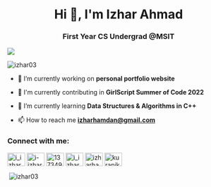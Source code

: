 <h1 align="center">Hi 👋, I'm Izhar Ahmad</h1>
<h3 align="center">First Year CS Undergrad @MSIT</h3>
<a href="https://github.com/DenverCoder1/readme-typing-svg"><img src="https://readme-typing-svg.herokuapp.com?&font=IBM+Plex+Sans&color=abcdef&size=20&lines=Welcome+to+my+GitHub+Profile!;I'm+a+Computer+Science+Student;I+like+working+on+algorithms." /></a>


<p align="left"> <img src="https://komarev.com/ghpvc/?username=izhar03&label=Profile%20views&color=0e75b6&style=flat" alt="izhar03" /> </p>

- 🔭 I’m currently working on **personal portfolio website**

- 🌟 I'm currently contributing in **GirlScript Summer of Code 2022** 

- 🌱 I’m currently learning **Data Structures & Algorithms in C++**

- 📫 How to reach me **izharhamdan@gmail.com**

<h3 align="left">Connect with me:</h3>
<p align="left">
<a href="https://twitter.com/i_izhar03" target="blank"><img align="center" src="https://raw.githubusercontent.com/rahuldkjain/github-profile-readme-generator/master/src/images/icons/Social/twitter.svg" alt="i_izhar03" height="30" width="40" /></a>
<a href="https://linkedin.com/in/i-izhar03" target="blank"><img align="center" src="https://raw.githubusercontent.com/rahuldkjain/github-profile-readme-generator/master/src/images/icons/Social/linked-in-alt.svg" alt="i-izhar03" height="30" width="40" /></a>
<a href="https://stackoverflow.com/users/13734944" target="blank"><img align="center" src="https://raw.githubusercontent.com/rahuldkjain/github-profile-readme-generator/master/src/images/icons/Social/stack-overflow.svg" alt="13734944" height="30" width="40" /></a>
<a href="https://instagram.com/i_izhar03" target="blank"><img align="center" src="https://raw.githubusercontent.com/rahuldkjain/github-profile-readme-generator/master/src/images/icons/Social/instagram.svg" alt="i_izhar03" height="30" width="40" /></a>
<a href="https://www.hackerrank.com/izharhamdan" target="blank"><img align="center" src="https://raw.githubusercontent.com/rahuldkjain/github-profile-readme-generator/master/src/images/icons/Social/hackerrank.svg" alt="izharhamdan" height="30" width="40" /></a>
<a href="https://codeforces.com/profile/kurapika_kurta" target="blank"><img align="center" src="https://raw.githubusercontent.com/rahuldkjain/github-profile-readme-generator/master/src/images/icons/Social/codeforces.svg" alt="kurapika_kurta" height="30" width="40" /></a>
</p>

<p>&nbsp;<img align="center" src="https://github-readme-stats.vercel.app/api?username=izhar03&show_icons=true&locale=en" alt="izhar03" /></p>
